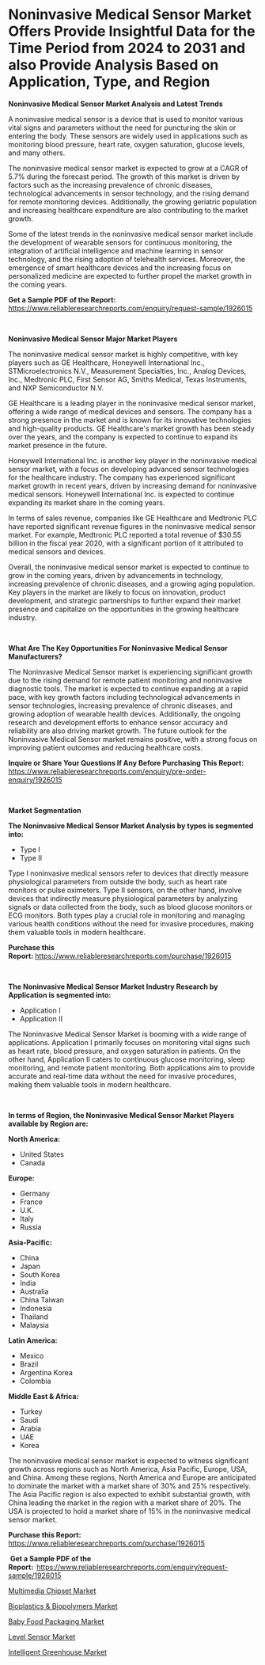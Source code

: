 <p><h1>Noninvasive Medical Sensor Market Offers Provide Insightful Data for the Time Period from 2024 to 2031 and also Provide Analysis Based on Application, Type, and Region</h1></p><p><strong>Noninvasive Medical Sensor Market Analysis and Latest Trends</strong></p>
<p><p>A noninvasive medical sensor is a device that is used to monitor various vital signs and parameters without the need for puncturing the skin or entering the body. These sensors are widely used in applications such as monitoring blood pressure, heart rate, oxygen saturation, glucose levels, and many others.</p><p>The noninvasive medical sensor market is expected to grow at a CAGR of 5.7% during the forecast period. The growth of this market is driven by factors such as the increasing prevalence of chronic diseases, technological advancements in sensor technology, and the rising demand for remote monitoring devices. Additionally, the growing geriatric population and increasing healthcare expenditure are also contributing to the market growth.</p><p>Some of the latest trends in the noninvasive medical sensor market include the development of wearable sensors for continuous monitoring, the integration of artificial intelligence and machine learning in sensor technology, and the rising adoption of telehealth services. Moreover, the emergence of smart healthcare devices and the increasing focus on personalized medicine are expected to further propel the market growth in the coming years.</p></p>
<p><strong>Get a Sample PDF of the Report:&nbsp;</strong> <a href="https://www.reliableresearchreports.com/enquiry/request-sample/1926015">https://www.reliableresearchreports.com/enquiry/request-sample/1926015</a></p>
<p>&nbsp;</p>
<p><strong>Noninvasive Medical Sensor Major Market Players</strong></p>
<p><p>The noninvasive medical sensor market is highly competitive, with key players such as GE Healthcare, Honeywell International Inc., STMicroelectronics N.V., Measurement Specialties, Inc., Analog Devices, Inc., Medtronic PLC, First Sensor AG, Smiths Medical, Texas Instruments, and NXP Semiconductor N.V. </p><p>GE Healthcare is a leading player in the noninvasive medical sensor market, offering a wide range of medical devices and sensors. The company has a strong presence in the market and is known for its innovative technologies and high-quality products. GE Healthcare's market growth has been steady over the years, and the company is expected to continue to expand its market presence in the future.</p><p>Honeywell International Inc. is another key player in the noninvasive medical sensor market, with a focus on developing advanced sensor technologies for the healthcare industry. The company has experienced significant market growth in recent years, driven by increasing demand for noninvasive medical sensors. Honeywell International Inc. is expected to continue expanding its market share in the coming years.</p><p>In terms of sales revenue, companies like GE Healthcare and Medtronic PLC have reported significant revenue figures in the noninvasive medical sensor market. For example, Medtronic PLC reported a total revenue of $30.55 billion in the fiscal year 2020, with a significant portion of it attributed to medical sensors and devices.</p><p>Overall, the noninvasive medical sensor market is expected to continue to grow in the coming years, driven by advancements in technology, increasing prevalence of chronic diseases, and a growing aging population. Key players in the market are likely to focus on innovation, product development, and strategic partnerships to further expand their market presence and capitalize on the opportunities in the growing healthcare industry.</p></p>
<p>&nbsp;</p>
<p><strong>What Are The Key Opportunities For Noninvasive Medical Sensor Manufacturers?</strong></p>
<p><p>The Noninvasive Medical Sensor market is experiencing significant growth due to the rising demand for remote patient monitoring and noninvasive diagnostic tools. The market is expected to continue expanding at a rapid pace, with key growth factors including technological advancements in sensor technologies, increasing prevalence of chronic diseases, and growing adoption of wearable health devices. Additionally, the ongoing research and development efforts to enhance sensor accuracy and reliability are also driving market growth. The future outlook for the Noninvasive Medical Sensor market remains positive, with a strong focus on improving patient outcomes and reducing healthcare costs.</p></p>
<p><strong>Inquire or Share Your Questions If Any Before Purchasing This Report:</strong> <a href="https://www.reliableresearchreports.com/enquiry/pre-order-enquiry/1926015">https://www.reliableresearchreports.com/enquiry/pre-order-enquiry/1926015</a></p>
<p>&nbsp;</p>
<p><strong>Market Segmentation</strong></p>
<p><strong>The Noninvasive Medical Sensor Market Analysis by types is segmented into:</strong></p>
<p><ul><li>Type I</li><li>Type II</li></ul></p>
<p><p>Type I noninvasive medical sensors refer to devices that directly measure physiological parameters from outside the body, such as heart rate monitors or pulse oximeters. Type II sensors, on the other hand, involve devices that indirectly measure physiological parameters by analyzing signals or data collected from the body, such as blood glucose monitors or ECG monitors. Both types play a crucial role in monitoring and managing various health conditions without the need for invasive procedures, making them valuable tools in modern healthcare.</p></p>
<p><strong>Purchase this Report:&nbsp;</strong><a href="https://www.reliableresearchreports.com/purchase/1926015">https://www.reliableresearchreports.com/purchase/1926015</a></p>
<p>&nbsp;</p>
<p><strong>The Noninvasive Medical Sensor Market Industry Research by Application is segmented into:</strong></p>
<p><ul><li>Application I</li><li>Application II</li></ul></p>
<p><p>The Noninvasive Medical Sensor Market is booming with a wide range of applications. Application I primarily focuses on monitoring vital signs such as heart rate, blood pressure, and oxygen saturation in patients. On the other hand, Application II caters to continuous glucose monitoring, sleep monitoring, and remote patient monitoring. Both applications aim to provide accurate and real-time data without the need for invasive procedures, making them valuable tools in modern healthcare.</p></p>
<p>&nbsp;</p>
<p><strong>In terms of Region, the Noninvasive Medical Sensor Market Players available by Region are:</strong></p>
<p>
    <p> <strong> North America: </strong>
        <ul>
            <li>United States</li>
            <li>Canada</li>
        </ul>
        </p> 
    <p> <strong> Europe: </strong>
        <ul>
            <li>Germany</li>
            <li>France</li>
            <li>U.K.</li>
            <li>Italy</li>
            <li>Russia</li>
        </ul>
        </p> 
    <p> <strong> Asia-Pacific: </strong>
        <ul>
            <li>China</li>
            <li>Japan</li>
            <li>South Korea</li>
            <li>India</li>
            <li>Australia</li>
            <li>China Taiwan</li>
            <li>Indonesia</li>
            <li>Thailand</li>
            <li>Malaysia</li>
        </ul>
        </p> 
    <p> <strong> Latin America: </strong>
        <ul>
            <li>Mexico</li>
            <li>Brazil</li>
            <li>Argentina Korea</li>
            <li>Colombia</li>
        </ul>
        </p> 
    <p> <strong> Middle East & Africa: </strong>
        <ul>
            <li>Turkey</li>
            <li>Saudi</li>
            <li>Arabia</li>
            <li>UAE</li>
            <li>Korea</li>
        </ul>
    </p>
    </p>
<p><p>The noninvasive medical sensor market is expected to witness significant growth across regions such as North America, Asia Pacific, Europe, USA, and China. Among these regions, North America and Europe are anticipated to dominate the market with a market share of 30% and 25% respectively. The Asia Pacific region is also expected to exhibit substantial growth, with China leading the market in the region with a market share of 20%. The USA is projected to hold a market share of 15% in the noninvasive medical sensor market.</p></p>
<p><strong>Purchase this Report: </strong><a href="https://www.reliableresearchreports.com/purchase/1926015">https://www.reliableresearchreports.com/purchase/1926015</a></p>
<p>&nbsp;<strong>Get a Sample PDF of the Report:&nbsp;&nbsp;</strong><a href="https://www.reliableresearchreports.com/enquiry/request-sample/1926015">https://www.reliableresearchreports.com/enquiry/request-sample/1926015</a></p>
<p><strong></strong></p>
<p><p><a href="https://sulfuric-clavicle-d39.notion.site/Insights-into-Multimedia-Chipset-Market-Size-Analysing-Market-Share-Trends-and-Growth-from-2024-t-cba9c833098c428f9006fdab6fa8b876">Multimedia Chipset Market</a></p><p><a href="https://automatic-knee-4c7.notion.site/Bioplastics-Biopolymers-Market-Research-Report-Provides-Critical-Insights-that-can-help-Shape-Busi-f4835bc7abfc4251bfb5294a94d702b5">Bioplastics & Biopolymers Market</a></p><p><a href="https://automatic-knee-4c7.notion.site/Baby-Food-Packaging-Market-Size-Growth-and-Forecast-from-2024-2031-7aa5a65db1384d62b7e2953d5e529ae3">Baby Food Packaging Market</a></p><p><a href="https://view.publitas.com/reportprime-1/level-sensor-market-furnish-information-about-market-size-market-share-market-dynamics-and-projections-spanning-from-2024-to-2031/">Level Sensor Market</a></p><p><a href="https://view.publitas.com/reportprime-1/intelligent-greenhouse-market-size-growing-and-forecasted-for-period-from-2024-2031-and-provides-complete-market-analysis-of-this-market/">Intelligent Greenhouse Market</a></p></p>